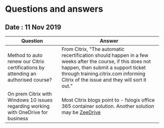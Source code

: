 # Questions and answers

## Date : 11 Nov 2019

Question  | Answer
---|---
Method to auto renew our Citrix certifications by attending an authorised course? | From Citrix, "The automatic recertification should happen in a few weeks after the course, if this does not happen, then submit a support ticket through training.citrix.com informing Citrix of the issue and they will  sort it out."
On prem Citrix with Windows 10 issues regarding working with OneDrive for business | Most Citrix blogs point to - fslogix office 365 container solution. Another solution may be [ZeeDrive](http://www.thinkscape.com/Map-Network-Drives-To-Office-365-OneDrive/)
